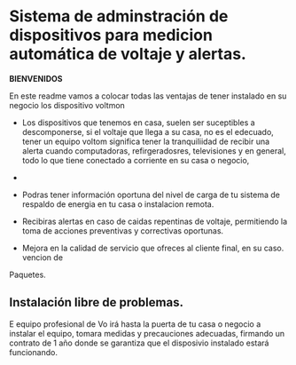 # Sistema de adminstración de dispositivos para medicion automática de voltaje y alertas.

**BIENVENIDOS**

En este readme vamos a colocar todas las ventajas de tener instalado en su negocio los dispositivo voltmon

- Los dispositivos que tenemos en casa, suelen ser suceptibles a descomponerse, si el voltaje
que llega a su casa, no es el edecuado, tener un equipo voltom significa tener la tranquiliidad de 
recibir una alerta cuando computadoras, refirgeradosres, televisiones y en general, todo lo que tiene conectado a corriente en su casa o negocio, 

- 

- Podras tener información oportuna del nivel de carga de tu sistema de respaldo de energia en tu casa o instalacion remota.


- Recibiras alertas en caso de caidas repentinas de voltaje, permitiendo la toma de acciones preventivas y correctivas oportunas.

- Mejora en la calidad de servicio que ofreces al cliente final, en su caso. 
vencion de 

Paquetes.

## Instalación libre de problemas.

E equipo profesional de Vo irá hasta la puerta de tu casa o negocio a instalar el equipo, tomara medidas y precauciones adecuadas, firmando un contrato de 1 año donde se garantiza que el disposivio instalado estará funcionando. 

